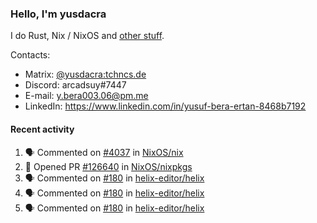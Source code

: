 ### Hello, I'm yusdacra

I do Rust, Nix / NixOS and [other stuff](https://yusdacra.gitlab.io/about).

Contacts:
- Matrix: [@yusdacra:tchncs.de](https://matrix.to/#/@yusdacra:tchncs.de)
- Discord: arcadsuy#7447
- E-mail: y.bera003.06@pm.me
- LinkedIn: https://www.linkedin.com/in/yusuf-bera-ertan-8468b7192

#### Recent activity

<!--START_SECTION:activity-->
1. 🗣 Commented on [#4037](https://github.com/NixOS/nix/issues/4037) in [NixOS/nix](https://github.com/NixOS/nix)
2. 💪 Opened PR [#126640](https://github.com/NixOS/nixpkgs/pull/126640) in [NixOS/nixpkgs](https://github.com/NixOS/nixpkgs)
3. 🗣 Commented on [#180](https://github.com/helix-editor/helix/issues/180) in [helix-editor/helix](https://github.com/helix-editor/helix)
4. 🗣 Commented on [#180](https://github.com/helix-editor/helix/issues/180) in [helix-editor/helix](https://github.com/helix-editor/helix)
5. 🗣 Commented on [#180](https://github.com/helix-editor/helix/issues/180) in [helix-editor/helix](https://github.com/helix-editor/helix)
<!--END_SECTION:activity-->
